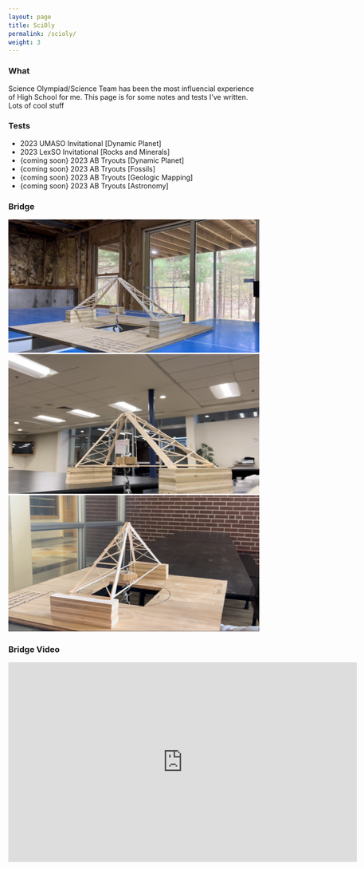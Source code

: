 ```yaml
---
layout: page
title: SciOly
permalink: /scioly/
weight: 3
---
```


### What

<div class="scienceteam">
        <p class="blurbt">
          Science Olympiad/Science Team has been the most influencial experience of High School for me. This page is for some notes and tests I've written. Lots of cool stuff 
        </p>
      </div>

<h3>Tests</h3>
<script src="https://kit.fontawesome.com/9e06b409af.js" crossorigin="anonymous"></script>

<ul class="noindent">
    <li> 
        <a href="https://drive.google.com/drive/folders/19dpm8k1W71dZIXnDxzovbOWfOix-4Gt5?usp=sharing" target="_blank"><i class="far fa-folder"></i></a>
    2023 UMASO Invitational [Dynamic Planet]
    </li>
    <li>
        <a href="https://drive.google.com/drive/folders/1l8lhq-HD-iNDor_TD7ZOK2erw_JkncWF?usp=sharing" target="_blank"><i class="far fa-folder"></i></a>
    2023 LexSO Invitational [Rocks and Minerals]
    </li>
    <li>
        <a href="https://drive.google.com/drive/folders/1l8lhq-HD-iNDor_TD7ZOK2erw_JkncWF?usp=sharing" target="_blank"><i class="far fa-folder"></i></a>
    {coming soon} 2023 AB Tryouts [Dynamic Planet]
    </li>
    <li>
        <a href="https://drive.google.com/drive/folders/1l8lhq-HD-iNDor_TD7ZOK2erw_JkncWF?usp=sharing" target="_blank"><i class="far fa-folder"></i></a>
    {coming soon} 2023 AB Tryouts [Fossils]
    </li>
    <li>
        <a href="https://drive.google.com/drive/folders/1l8lhq-HD-iNDor_TD7ZOK2erw_JkncWF?usp=sharing" target="_blank"><i class="far fa-folder"></i></a>
    {coming soon} 2023 AB Tryouts [Geologic Mapping]
    </li>
    <li>
        <a href="https://drive.google.com/drive/folders/1l8lhq-HD-iNDor_TD7ZOK2erw_JkncWF?usp=sharing" target="_blank"><i class="far fa-folder"></i></a>
    {coming soon} 2023 AB Tryouts [Astronomy]
    </li>
</ul>
<h3>Bridge</h3>
<div id="slideshow-example" data-component="slideshow" class="slideshow-container">
    <div role="list" class="slides">
        <div class="slide">
            <img src="/img/b1.jpg" alt="">
        </div>
        <div class="slide">
            <img src="/img/b2.jpg" alt="">
        </div>
        <div class="slide">
            <img src="/img/b3.jpg" alt="">
        </div>
    </div>
</div>

<script>
  var slideshows = document.querySelectorAll('[data-component="slideshow"]');
  slideshows.forEach(initSlideShow);
  function initSlideShow(slideshow) {
    var slides = document.querySelectorAll(`#${slideshow.id} [role="list"] .slide`);
    var index = 0;
    var time = 5000;
    // Apply initial state to slides
    slides.forEach((slide, i) => {
      slide.style.animation = i === index ? 'fade-in 1s ease-in-out' : 'none';
      slide.style.opacity = i === index ? '1' : '0';
    });
    setInterval(() => {
      slides[index].style.animation = 'fade-out 1s ease-in-out';
      slides[index].style.opacity = '0';
      index++;
      if (index === slides.length) {
        index = 0;
      }
      slides[index].style.animation = 'fade-in 1s ease-in-out';
      slides[index].style.opacity = '1';
    }, time);
  }
</script>


<div class="vid-container project-vid">
  <h3 class="project-title">Bridge Video</h3>
  <p class="project-details">
    <iframe width="700" height="400" src="https://www.youtube.com/embed/s9GFkTlP6ME" title="YouTube video player" frameborder="0" allow="accelerometer; autoplay; clipboard-write; encrypted-media; gyroscope; picture-in-picture; web-share" allowfullscreen></iframe>
  </p>
</div>
<!---
### Extra
<div class="idk">
        <p class="blurbt">
          Some other stuff  
        </p>
      </div>
<h3>Debate</h3>
<script src="https://kit.fontawesome.com/9e06b409af.js" crossorigin="anonymous"></script>
<h1>Resources</h1>
<ul class="noindent">
    <li> 
    <span class="inline-icon">
        <a href="https://plato.stanford.edu/index.html" target="_blank"><i class="far fa-folder"></i></a>
    </span> 
    Stanford Encyclopedia of Philosophy
    </li>
    <li> 
    <span class="inline-icon">
        <a href="https://www.elsewhere.org/pomo/" target="_blank"><i class="far fa-folder"></i></a>
    </span> 
    Postmodernism site for spreading drills
    </li> 
</ul>
<h3>Student Goverment</h3>
<ul>
    <li><a href="https://sites.google.com/abschools.org/studentcouncil/home?authuser=0">AB Student Council</a></li>
</ul>
<h3>Politics</h3>
<img src="/img/PoliticalCompass.jpg" alt="">
### Links
<div class="links">
        <p class="blurbt">
            Links for convience 
        </p>
</div>
--->